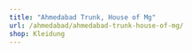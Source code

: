 ```yaml
---
title: "Ahmedabad Trunk, House of Mg"
url: /ahmedabad/ahmedabad-trunk-house-of-mg/
shop: Kleidung
---
```

